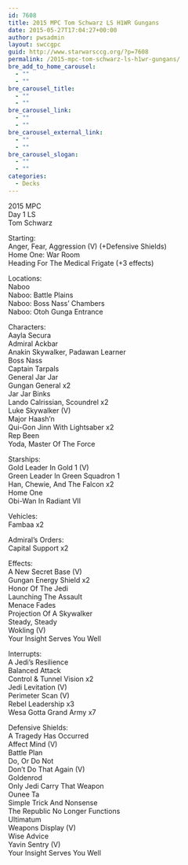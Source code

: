 ```yaml
---
id: 7608
title: 2015 MPC Tom Schwarz LS H1WR Gungans
date: 2015-05-27T17:04:27+00:00
author: pwsadmin
layout: swccgpc
guid: http://www.starwarsccg.org/?p=7608
permalink: /2015-mpc-tom-schwarz-ls-h1wr-gungans/
bre_add_to_home_carousel:
  - ""
  - ""
bre_carousel_title:
  - ""
  - ""
bre_carousel_link:
  - ""
  - ""
bre_carousel_external_link:
  - ""
  - ""
bre_carousel_slogan:
  - ""
  - ""
categories:
  - Decks
---
```

2015 MPC  
Day 1 LS  
Tom Schwarz

Starting:  
Anger, Fear, Aggression (V) (+Defensive Shields)  
Home One: War Room  
Heading For The Medical Frigate (+3 effects)

Locations:  
Naboo  
Naboo: Battle Plains  
Naboo: Boss Nass&#8217; Chambers  
Naboo: Otoh Gunga Entrance

Characters:  
Aayla Secura  
Admiral Ackbar  
Anakin Skywalker, Padawan Learner  
Boss Nass  
Captain Tarpals  
General Jar Jar  
Gungan General x2  
Jar Jar Binks  
Lando Calrissian, Scoundrel x2  
Luke Skywalker (V)  
Major Haash&#8217;n  
Qui-Gon Jinn With Lightsaber x2  
Rep Been  
Yoda, Master Of The Force

Starships:  
Gold Leader In Gold 1 (V)  
Green Leader In Green Squadron 1  
Han, Chewie, And The Falcon x2  
Home One  
Obi-Wan In Radiant VII

Vehicles:  
Fambaa x2

Admiral&#8217;s Orders:  
Capital Support x2

Effects:  
A New Secret Base (V)  
Gungan Energy Shield x2  
Honor Of The Jedi  
Launching The Assault  
Menace Fades  
Projection Of A Skywalker  
Steady, Steady  
Wokling (V)  
Your Insight Serves You Well

Interrupts:  
A Jedi&#8217;s Resilience  
Balanced Attack  
Control & Tunnel Vision x2  
Jedi Levitation (V)  
Perimeter Scan (V)  
Rebel Leadership x3  
Wesa Gotta Grand Army x7

Defensive Shields:  
A Tragedy Has Occurred  
Affect Mind (V)  
Battle Plan  
Do, Or Do Not  
Don&#8217;t Do That Again (V)  
Goldenrod  
Only Jedi Carry That Weapon  
Ounee Ta  
Simple Trick And Nonsense  
The Republic No Longer Functions  
Ultimatum  
Weapons Display (V)  
Wise Advice  
Yavin Sentry (V)  
Your Insight Serves You Well